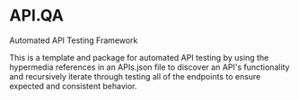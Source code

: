 # API.QA
Automated API Testing Framework

This is a template and package for automated API testing by using the hypermedia references in an APIs.json file to discover an API's functionality and recursively iterate through testing all of the endpoints to ensure expected and consistent behavior.
